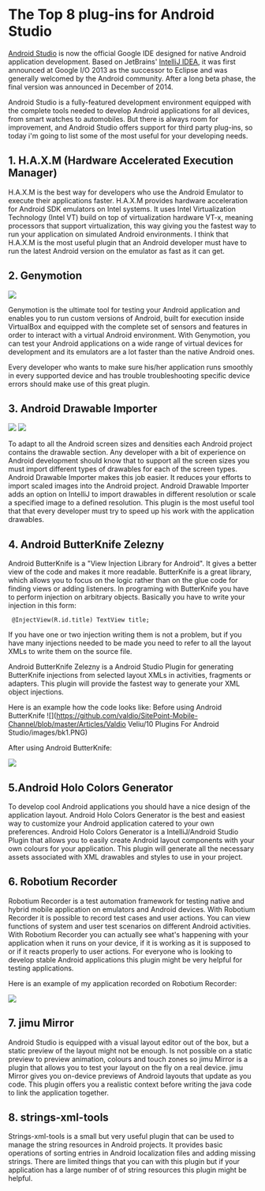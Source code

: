 # The Top 8 plug-ins for Android Studio
[Android Studio](http://developer.android.com/tools/studio/index.html) is now the official Google IDE designed for native Android application development. Based on JetBrains' [IntelliJ IDEA](https://www.jetbrains.com/idea/), it was first announced at Google I/O 2013 as the successor to Eclipse and was generally welcomed by the Android community. After a long beta phase, the final version was announced in December of 2014.

Android Studio is a fully-featured development environment equipped with the complete tools needed to develop Android applications for all devices, from smart watches to automobiles. But there is always room for improvement, and  Android Studio offers support for third party plug-ins, so today i'm going to list some of the most useful for your developing needs.

## 1. H.A.X.M (Hardware Accelerated Execution Manager)
H.A.X.M is the best way for developers who use the Android Emulator to execute their applications faster. H.A.X.M provides hardware acceleration for Android SDK emulators on Intel systems. It uses Intel Virtualization Technology (Intel VT) build on top of virtualization hardware VT-x, meaning processors that support virtualization, this way giving you the fastest way to run your application on simulated Android environments. I think that H.A.X.M is the most useful plugin that an Android developer must have to run the latest Android version on the emulator as fast as it can get.

## 2. Genymotion
![](https://raw.githubusercontent.com/valdio/SitePoint-Mobile-Channel/master/Articles/Valdio%20Veliu/10%20Plugins%20For%20Android%20Studio/images/0.PNG)

Genymotion is the ultimate tool for testing your Android application and enables you to run custom versions of Android, built for execution inside VirtualBox and equipped with the complete set of sensors and features in order to interact with a virtual Android environment.  With Genymotion, you can test your Android applications on a wide range of virtual devices for development and its emulators are a lot faster than the native Android ones.

Every developer who wants to make sure his/her application runs smoothly in every supported device and has trouble troubleshooting specific device errors should make use of this great plugin.

## 3. Android Drawable Importer
![](https://github.com/valdio/SitePoint-Mobile-Channel/blob/master/Articles/Valdio%20Veliu/10%20Plugins%20For%20Android%20Studio/images/drawable1.PNG) ![](https://github.com/valdio/SitePoint-Mobile-Channel/blob/master/Articles/Valdio%20Veliu/10%20Plugins%20For%20Android%20Studio/images/drawable2.PNG)

To adapt to all the Android screen sizes and densities each Android project contains the drawable section. Any developer with a bit of experience on Android development  should know that to support all the screen sizes you must import different types of drawables for each of the screen types. Android Drawable Importer makes this job easier. It reduces your efforts to import scaled images into the Android project. Android Drawable Importer adds an option on IntelliJ to import drawables in different resolution or scale a specified image to a defined resolution. This plugin is the most useful tool that that every developer must try to speed up his work with the application drawables.

## 4. Android ButterKnife Zelezny
Android ButterKnife is a "View Injection Library for Android". It gives a better view of the code and makes it more readable. ButterKnife is a great library, which allows you to focus on the logic rather than on the glue code for finding views or adding listeners. In programing with ButterKnife you have to perform injection on arbitrary objects. Basically  you have to write your injection in this form:

```
 @InjectView(R.id.title) TextView title;
```

If you have one or two injection writing them is not a problem, but if you have many injections needed to be made you need to refer to all the layout XMLs to write them on the source file.

Android ButterKnife Zelezny is a Android Studio Plugin for generating ButterKnife injections from selected layout XMLs in activities, fragments or adapters. This plugin will provide the fastest way to generate your XML object injections.

Here is an example how the code looks like: Before using Android ButterKnife ![](https://github.com/valdio/SitePoint-Mobile-Channel/blob/master/Articles/Valdio Veliu/10 Plugins For Android Studio/images/bk1.PNG)

After using  Android ButterKnife:

![](https://github.com/valdio/SitePoint-Mobile-Channel/blob/master/Articles/Valdio%20Veliu/10%20Plugins%20For%20Android%20Studio/images/bk2.PNG)

## 5.Android Holo Colors Generator
To develop cool Android applications you should have a nice design of the application layout. Android Holo Colors Generator is the best and easiest way to customize your Android application catered to your own preferences. Android Holo Colors Generator is a  IntelliJ/Android Studio Plugin that allows you to easily create Android layout components with your own colours for your application. This plugin will generate all the necessary assets associated with XML drawables and styles to use in your project.

## 6. Robotium Recorder
Robotium Recorder is a test automation framework for testing native and hybrid mobile application on emulators and Android devices. With Robotium Recorder it is possible to record test cases and user actions. You can view functions of system and user test scenarios on different Android activities.<br>With Robotium Recorder you can actually see what's happening with your application when it runs on your device,  if it is working as it is supposed to or if it reacts properly to user actions. For everyone who is looking to develop stable Android applications this plugin might be very helpful for testing applications.

 Here is an example of my application recorded on Robotium Recorder:

![](https://github.com/valdio/SitePoint-Mobile-Channel/blob/master/Articles/Valdio%20Veliu/10%20Plugins%20For%20Android%20Studio/images/Robotium.jpg)

## 7. jimu Mirror
Android Studio is equipped with a visual layout editor out of the box, but a static preview of the layout might not be enough. Is not possible on a static preview to preview animation, colours and touch zones so jimu Mirror is a plugin that allows you to test your layout on the fly on a real device. jimu Mirror gives you on-device previews of Android layouts that update as you code. This plugin offers you a realistic context before writing the java code to link the application together.

## 8. strings-xml-tools
Strings-xml-tools is a small but very useful plugin that can be used to manage the string resources in Android projects. It provides basic operations of sorting entries in Android localization files and adding missing strings. There are limited things that you can with this plugin but if your application has a large number of of string resources this plugin might be helpful.
